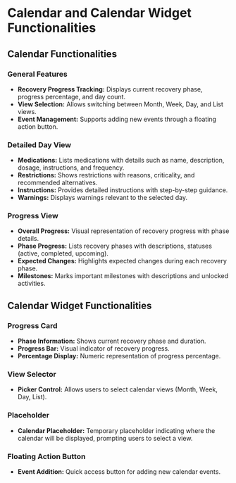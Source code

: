 # Calendar and Calendar Widget Functionalities

## Calendar Functionalities

### General Features
- **Recovery Progress Tracking:** Displays current recovery phase, progress percentage, and day count.
- **View Selection:** Allows switching between Month, Week, Day, and List views.
- **Event Management:** Supports adding new events through a floating action button.

### Detailed Day View
- **Medications:** Lists medications with details such as name, description, dosage, instructions, and frequency.
- **Restrictions:** Shows restrictions with reasons, criticality, and recommended alternatives.
- **Instructions:** Provides detailed instructions with step-by-step guidance.
- **Warnings:** Displays warnings relevant to the selected day.

### Progress View
- **Overall Progress:** Visual representation of recovery progress with phase details.
- **Phase Progress:** Lists recovery phases with descriptions, statuses (active, completed, upcoming).
- **Expected Changes:** Highlights expected changes during each recovery phase.
- **Milestones:** Marks important milestones with descriptions and unlocked activities.

## Calendar Widget Functionalities

### Progress Card
- **Phase Information:** Shows current recovery phase and duration.
- **Progress Bar:** Visual indicator of recovery progress.
- **Percentage Display:** Numeric representation of progress percentage.

### View Selector
- **Picker Control:** Allows users to select calendar views (Month, Week, Day, List).

### Placeholder
- **Calendar Placeholder:** Temporary placeholder indicating where the calendar will be displayed, prompting users to select a view.

### Floating Action Button
- **Event Addition:** Quick access button for adding new calendar events. 